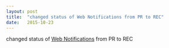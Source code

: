 ```yaml
---
layout: post
title:  "changed status of Web Notifications from PR to REC"
date:   2015-10-23
---
```


changed status of <a href="http://www.w3.org/TR/notifications/">Web Notifications</a> from PR to REC